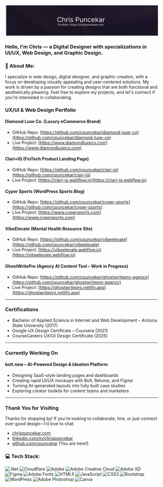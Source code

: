 <!-- ### Hi there 👋 || positive vibes only please and thank you :) -->
![Banner](https://github.com/cpuncekar/cpuncekar/raw/main/03-Github-Personal-Banner-Digital-Designer-Darker-updated.png)

### Hello, I'm Chris — a Digital Designer with specializations in UI/UX, Web Design, and Graphic Design.

### 💫 About Me:
I specialize in web design, digital designer, and graphic creation, with a focus on developing visually appealing and user-centered solutions. My work is driven by a passion for creating designs that are both functional and aesthetically pleasing. Feel free to explore my projects, and let's connect if you're interested in collaborating.


### UX/UI & Web Design Portfolio

#### Diamond Luxe Co. (Luxury eCommerce Brand)  
- GitHub Repo: [https://github.com/cpuncekar/diamond-luxe-co](https://github.com/cpuncekar/diamond-luxe-co)  
- Live Project: [https://www.diamondluxeco.com](https://www.diamondluxeco.com)

#### Clari+IQ (FinTech Product Landing Page)  
- GitHub Repo: [https://github.com/cpuncekar/clari-iq](https://github.com/cpuncekar/clari-iq)  
- Live Project: [https://clari-iq.webflow.io](https://clari-iq.webflow.io)

#### Cyper Sports (WordPress Sports Blog)  
- GitHub Repo: [https://github.com/cpuncekar/cyper-sports](https://github.com/cpuncekar/cyper-sports)  
- Live Project: [https://www.cypersports.com](https://www.cypersports.com)

#### VibeElevate (Mental Health Resource Site)  
- GitHub Repo: [https://github.com/cpuncekar/vibeelevate](https://github.com/cpuncekar/vibeelevate)  
- Live Project: [https://vibeelevate.webflow.io](https://vibeelevate.webflow.io)

#### GhostWritePro (Agency AI Content Tool – Work in Progress)  
- GitHub Repo: [https://github.com/cpuncekar/ghostwritepro-agency](https://github.com/cpuncekar/ghostwritepro-agency)  
- Live Project: [https://ghostwritepro.netlify.app](https://ghostwritepro.netlify.app)

---

### Certifications

- Bachelor of Applied Science in Internet and Web Development – Arizona State University (2017)  
- Google UX Design Certificate – Coursera (2021)  
- CourseCareers UX/UI Design Certificate (2025)

---

### Currently Working On

#### bolt.new – AI-Powered Design & Ideation Platform  
- Designing SaaS-style landing pages and dashboards  
- Creating rapid UI/UX mockups with Bolt, Relume, and Figma  
- Turning AI-generated layouts into fully built case studies  
- Exploring creator toolkits for content teams and marketers

---

### Thank You for Visiting  
Thanks for stopping by! If you're looking to collaborate, hire, or just connect over good design—I’d love to chat.

- [chrispuncekar.com](https://www.chrispuncekar.com)  
- [linkedin.com/in/chrispuncekar](https://www.linkedin.com/in/chrispuncekar)  
- [github.com/cpuncekar](https://github.com/cpuncekar) (You are here!)



### 💻 Tech Stack:
![.Net](https://img.shields.io/badge/.NET-5C2D91?style=for-the-badge&logo=.net&logoColor=white) ![Cloudflare](https://img.shields.io/badge/Cloudflare-F38020?style=for-the-badge&logo=Cloudflare&logoColor=white) ![Adobe](https://img.shields.io/badge/adobe-%23FF0000.svg?style=for-the-badge&logo=adobe&logoColor=white) ![Adobe Creative Cloud](https://img.shields.io/badge/Adobe%20Creative%20Cloud-DA1F26.svg?style=for-the-badge&logo=Adobe%20Creative%20Cloud&logoColor=white) ![Adobe XD](https://img.shields.io/badge/Adobe%20XD-470137?style=for-the-badge&logo=Adobe%20XD&logoColor=#FF61F6) ![Figma](https://img.shields.io/badge/figma-%23F24E1E.svg?style=for-the-badge&logo=figma&logoColor=white) ![Adobe Fonts](https://img.shields.io/badge/Adobe%20Fonts-000B1D.svg?style=for-the-badge&logo=Adobe%20Fonts&logoColor=white) ![HTML5](https://img.shields.io/badge/html5-%23E34F26.svg?style=for-the-badge&logo=html5&logoColor=white) ![JavaScript](https://img.shields.io/badge/javascript-%23323330.svg?style=for-the-badge&logo=javascript&logoColor=%23F7DF1E) ![CSS3](https://img.shields.io/badge/css3-%231572B6.svg?style=for-the-badge&logo=css3&logoColor=white) ![Bootstrap](https://img.shields.io/badge/bootstrap-%238511FA.svg?style=for-the-badge&logo=bootstrap&logoColor=white) ![WordPress](https://img.shields.io/badge/WordPress-%23117AC9.svg?style=for-the-badge&logo=WordPress&logoColor=white) ![Adobe Photoshop](https://img.shields.io/badge/adobe%20photoshop-%2331A8FF.svg?style=for-the-badge&logo=adobe%20photoshop&logoColor=white) ![Canva](https://img.shields.io/badge/Canva-%2300C4CC.svg?style=for-the-badge&logo=Canva&logoColor=white)



<!--
**cpuncekar/cpuncekar** is a ✨ _special_ ✨ repository because its `README.md` (this file) appears on your GitHub profile.

Here are some ideas to get you started:

- 🔭 I’m currently working on ...
- 🌱 I’m currently learning ...
- 👯 I’m looking to collaborate on ...
- 🤔 I’m looking for help with ...
- 💬 Ask me about ...
- 📫 How to reach me: ...
- 😄 Pronouns: ...
- ⚡ Fun fact: ...
-->
<!-- [Snake animation](https://github.com/cpuncekar/thepiyushmalhotra/blob/output/github-contribution-grid-snake.svg) -->
